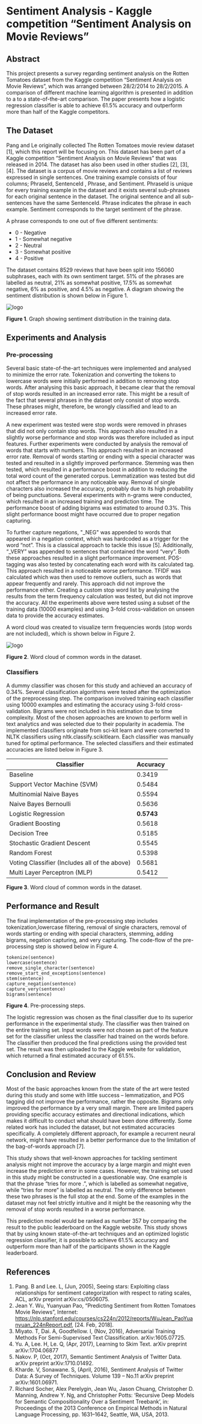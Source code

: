# Sentiment Analysis - Kaggle competition “Sentiment Analysis on Movie Reviews”

## Abstract
This project presents a survey regarding sentiment analysis on the Rotten Tomatoes dataset from the Kaggle competition “Sentiment Analysis on Movie Reviews”, which was arranged between 28/2/2014 to 28/2/2015. A comparison of different machine learning algorithm is presented in addition to a to a state-of-the-art comparison. The paper presents how a logistic regression classifier is able to achieve 61.5% accuracy and outperform more than half of the Kaggle competitors.

## The Dataset
Pang and Le originally collected The Rotten Tomatoes movie review dataset [1], which this report will be focusing on. This dataset has been part of a Kaggle competition “Sentiment Analysis on Movie Reviews” that was released in 2014. The dataset has also been used in other studies [2], [3], [4]. The dataset is a corpus of movie reviews and contains a list of reviews expressed in single sentences. One training example consists of four columns; PhraseId, SentenceId , Phrase, and Sentiment. PhraseId is unique for every training example in the dataset and it exists several sub-phrases for each original sentence in the dataset. The original sentence and all sub-sentences have the same SentenceId. Phrase indicates the phrase in each example. Sentiment corresponds to the target sentiment of the phrase.

A phrase corresponds to one out of five different sentiments:
* 0 - Negative
* 1 - Somewhat negative
* 2 - Neutral
* 3 - Somewhat positive
* 4 - Positive

The dataset contains 8529 reviews that have been split into 156060 subphrases, each with its own sentiment target. 51% of the phrases are labelled as neutral, 21% as somewhat positive, 17.5% as somewhat negative, 6% as positive, and 4.5% as negative. A diagram showing the sentiment distribution is shown below in Figure 1.

![logo](./Images/image1.png?raw=true)

**Figure 1**. Graph showing sentiment distribution in the training data.

## Experiments and Analysis

### Pre-processing

Several basic state-of-the-art techniques were implemented and analysed to minimize the error rate. Tokenization and converting the tokens to lowercase words were initially performed in addition to removing stop words. After analysing this basic approach, it became clear that the removal of stop words resulted in an increased error rate. This might be a result of the fact that several phrases in the dataset only consist of stop words. These phrases might, therefore, be wrongly classified and lead to an increased error rate.

A new experiment was tested were stop words were removed in phrases that did not only contain stop words. This approach also resulted in a slightly worse performance and stop words was therefore included as input features. Further experiments were conducted by analysis the removal of words that starts with numbers. This approach resulted in an increased error rate. Removal of words starting or ending with a special character was tested and resulted in a slightly improved performance. Stemming was then tested, which resulted in a performance boost in addition to reducing the total word count of the generated corpus. Lemmatization was tested but did not affect the performance in any noticeable way. Removal of single characters also increased the accuracy, probably due to its high probability of being punctuations. Several experiments with n-grams were conducted, which resulted in an increased training and prediction time. The performance boost of adding bigrams was estimated to around 0.3%. This slight performance boost might have occurred due to proper negation capturing.

To further capture negations, "\_NEG" was appended to words that appeared in a negation context, which was hardcoded as a trigger for the word “not”. This is a classical approach to tackle this issue [5]. Additionally, “\_VERY” was appended to sentences that contained the word “very”. Both these approaches resulted in a slight performance improvement. POS-tagging was also tested by concatenating each word with its calculated tag. This approach resulted in a noticeable worse performance. TFIDF was calculated which was then used to remove outliers, such as words that appear frequently and rarely. This approach did not improve the performance either. Creating a custom stop word list by analysing the results from the term frequency calculation was tested, but did not improve the accuracy. All the experiments above were tested using a subset of the training data (10000 examples) and using 3-fold cross-validation on unseen data to provide the accuracy estimates.

A word cloud was created to visualize term frequencies words (stop words are not included), which is shown below in Figure 2.

![logo](./Images/image2.png?raw=true)

**Figure 2**. Word cloud of common words in the dataset.

### Classifiers

A dummy classifier was chosen for this study and achieved an accuracy of 0.34%. Several classification algorithms were tested after the optimization of the preprocessing step. The comparison involved training each classifier using 10000 examples and estimating the accuracy using 3-fold cross-validation. Bigrams were not included in this estimation due to time complexity. Most of the chosen approaches are known to perform well in text analytics and was selected due to their popularity in academia. The implemented classifiers originate from sci-kit learn and were converted to NLTK classifiers using nltk.classify.scikitlearn. Each classifier was manually tuned for optimal performance. The selected classifiers and their estimated accuracies are listed below in Figure 3.



| Classifier   | Accuracy        |
|-             |-                |
| Baseline     | 0.3419          |
| Support Vector Machine (SVM)     | 0.5484        |
| Multinomial Naive Bayes     | 0.5594   |
| Naive Bayes Bernoulli     | 0.5636   |
| Logistic Regression     | **0.5743**   |
| Gradient Boosting     | 0.5618   |
| Decision Tree     | 0.5185   |
| Stochastic Gradient Descent     | 0.5545   |
| Random Forest     | 0.5398   |
| Voting Classifier (Includes all of the above)     | 0.5681   |
| Multi Layer Perceptron (MLP)     |  0.5412   |

**Figure 3**. Word cloud of common words in the dataset.

## Performance and Result

The final implementation of the pre-processing step includes tokenization,lowercase filtering, removal of single characters, removal of words starting or ending with special characters, stemming, adding bigrams, negation capturing, and very capturing. The code-flow of the pre-processing step is showed below in Figure 4.

```
tokenize(sentence)
lowercase(sentence)
remove_single_character(sentence)
remove_start_end_exceptions(sentence)
stem(sentence)
capture_negation(sentence)
capture_very(sentence)
bigrams(sentence)
```

**Figure 4**. Pre-processing steps.

The logistic regression was chosen as the final classifier due to its superior performance in the experimental study. The classifier was then trained on the entire training set. Input words were not chosen as part of the feature set for the classifier unless the classifier had trained on the words before. The classifier then produced the final predictions using the provided test set. The result was then uploaded to the Kaggle website for validation, which returned a final estimated accuracy of 61.5%.

## Conclusion and Review

Most of the basic approaches known from the state of the art were tested during this study and some with little success – lemmatization, and POS tagging did not improve the performance, rather the opposite. Bigrams only improved the performance by a very small margin. There are limited papers providing specific accuracy estimates and directional indications, which makes it difficult to conduct what should have been done differently. Some related work has included the dataset, but not estimated accuracies specifically. A completely different approach, for example a recurrent neural network, might have resulted in a better performance due to the limitation of the bag-of-words approach [7].

This study shows that well-known approaches for tackling sentiment analysis might not improve the accuracy by a large margin and might even increase the prediction error in some cases. However, the training set used in this study might be constructed in a questionable way. One example is that the phrase “tries for more .”, which is labelled as somewhat negative, while “tries for more” is labelled as neutral. The only difference between these two phrases is the full stop at the end. Some of the examples in the dataset may not feel strictly intuitive and it might be the reasoning why the removal of stop words resulted in a worse performance.

This prediction model would be ranked as number 357 by comparing the result to the public leaderboard on the Kaggle website. This study shows that by using known state-of-the-art techniques and an optimized logistic regression classifier, it is possible to achieve 61.5% accuracy and outperform more than half of the participants shown in the Kaggle leaderboard.

## References
1. Pang. B and Lee. L, (Jun, 2005), Seeing stars: Exploiting class relationships for sentiment categorization with respect to rating scales, ACL, arXiv preprint arXiv:cs/0506075.
2. Jean Y. Wu, Yuanyuan Pao, “Predicting Sentiment from Rotten Tomatoes Movie Reviews”, Internet: https://nlp.stanford.edu/courses/cs224n/2012/reports/WuJean_PaoYuanyuan_224nReport.pdf, [24. Feb, 2018].
3. Miyato. T, Dai. A, Goodfellow. I, (Nov, 2016), Adversarial Training Methods For Semi-Supervised Text Classification. arXiv:1605.07725.
4. Yu. A, Lee. H, Le. Q, (Apr, 2017), Learning to Skim Text. arXiv preprint arXiv:1704.06877
5. Nakov. P, (Oct, 2017), Semantic Sentiment Analysis of Twitter Data. arXiv preprint arXiv:1710.01492.
6. Kharde. V, Sonawane. S, (April, 2016), Sentiment Analysis of Twitter Data: A Survey of Techniques. Volume 139 – No.11 arXiv preprint arXiv:1601.06971.
7. Richard Socher, Alex Perelygin, Jean Wu, Jason Chuang, Christopher D. Manning, Andrew Y. Ng, and Christopher Potts: ‘Recursive Deep Models for Semantic Compositionality Over a Sentiment Treebank’, in: Proceedings of the 2013 Conference on Empirical Methods in Natural Language Processing, pp. 1631–1642, Seattle, WA, USA, 2013.
